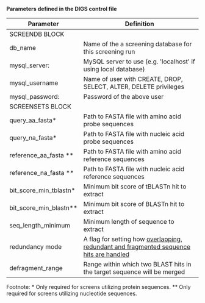 **Parameters defined in the DIGS control file**

| Parameter | Definition |
|---|---|
| SCREENDB BLOCK |  |
| db_name | Name of the a screening database for this screening run |
| mysql_server: | MySQL server to use (e.g. 'localhost' if using local database) |
| mysql_username | Name of user with CREATE, DROP, SELECT, ALTER, DELETE privileges |
| mysql_password: | Password of the above user |
| SCREENSETS BLOCK |  |
| query_aa_fasta* | Path to FASTA file with amino acid probe sequences |
| query_na_fasta* | Path to FASTA file with nucleic acid probe sequences |
| reference_aa_fasta ** | Path to FASTA file with amino acid reference sequences |
| reference_na_fasta ** | Path to FASTA file with nucleic acid reference sequences |
| bit_score_min_tblastn* | Minimum bit score of tBLASTn hit to extract |
| bit_score_min_blastn** | Minimum bit score of BLASTn hit to extract |
| seq_length_minimum | Minimum length of sequence to extract |
| redundancy mode | A flag for setting how [overlapping, redundant and fragmented sequence hits are handled](https://github.com/giffordlabcvr/DIGS-tool/wiki/Redundant,-overlapping-&-fragmented-hits) |
| defragment_range| Range within which two BLAST hits in the target sequence will be merged  |

Footnote: * Only required for screens utilizing protein sequences. ** Only required for screens utilizing nucleotide sequences.
